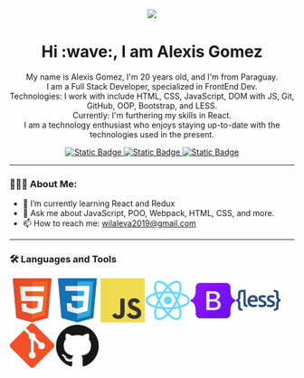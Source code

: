 <div align="center" id="presentation">
  <img src="https://media.giphy.com/media/qgQUggAC3Pfv687qPC/giphy.gif" width="200px">
  <h1>Hi :wave:, I am Alexis Gomez</h1>
  <p>
    My name is Alexis Gomez, I'm 20 years old, and I'm from Paraguay. 
    <br>I am a Full Stack Developer, specialized in FrontEnd Dev. 
    <br>Technologies: I work with include HTML, CSS, JavaScript, DOM with JS, Git, GitHub, OOP, Bootstrap, and LESS. 
    <br>Currently: I'm furthering my skills in React.
    <br>I am a technology enthusiast who enjoys staying up-to-date with the technologies used in the present.
  </p>
</div>

<div id="badges" align="center">
  <a id="badge-linkedin" target="_blank" href="linkedin.com/in/alexis-gomez-040a02236">
    <img alt="Static Badge" src="https://img.shields.io/badge/in-blue?style=for-the-badge&logo=linkedin&logoColor=blue&label=Alexis%20Gomez">
  </a>
  
  <a id="badge-ig" target="_blank" href="https://www.instagram.com/alexisgomez_dev/">
    <img alt="Static Badge" src="https://img.shields.io/badge/IG-violet?style=for-the-badge&logo=Instagram&logoColor=violet&label=alexisgomez_dev">
  </a>

  <a id="badge-wa" target="_blank" href="https://wa.link/7gz28a">
    <img alt="Static Badge" src="https://img.shields.io/badge/WA-greenlight?style=for-the-badge&logo=whatsapp&logoColor=green-light&label=Alexis%20Gomez">
  </a>
</div>

<hr>

### 🧑🏽‍💻 About Me:
- 🌱 I’m currently learning React and Redux
- 💬 Ask me about JavaScript, POO, Webpack, HTML, CSS, and more.
- 📫 How to reach me: wilaleva2019@gmail.com

<hr>

<div id="icons">
  <h3>🛠️ Languages and Tools</h3>
  <img src="https://github.com/devicons/devicon/blob/master/icons/html5/html5-original.svg" alt="HTML5" align="left" width="80px">
  <img src="https://github.com/devicons/devicon/blob/master/icons/css3/css3-original.svg" alt="CSS3" align="left" width="80px">
  <img src="https://github.com/devicons/devicon/blob/master/icons/javascript/javascript-original.svg" alt="JS" align="left" width="80px">
  <img src="https://github.com/devicons/devicon/blob/master/icons/react/react-original.svg" alt="REACT" align="left" width="80px">
  <img src="https://github.com/devicons/devicon/blob/master/icons/bootstrap/bootstrap-original.svg" alt="BOOT" align="left" width="80px">
  <img src="https://github.com/devicons/devicon/blob/master/icons/less/less-plain-wordmark.svg" alt="LESS" align="left" width="80px">
  <img src="https://github.com/devicons/devicon/blob/master/icons/git/git-original.svg" alt="GIT" align="left" width="80px">
  <img src="https://github.com/devicons/devicon/blob/master/icons/github/github-original.svg" alt="GITHUB" align="left" width="80px">
</div>

<!--
**AlexisGomezValiente/AlexisGomezValiente** is a ✨ _special_ ✨ repository because its `README.md` (this file) appears on your GitHub profile.

Here are some ideas to get you started:

- 🔭 I’m currently working on ...
- 🌱 I’m currently learning ...
- 👯 I’m looking to collaborate on ...
- 🤔 I’m looking for help with ...
- 💬 Ask me about ...
- 📫 How to reach me: ...
- 😄 Pronouns: ...
- ⚡ Fun fact: ...
-->

